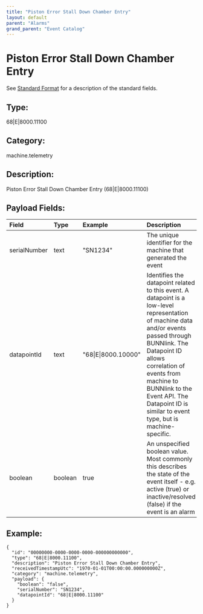 ```yaml
---
title: "Piston Error Stall Down Chamber Entry"
layout: default
parent: "Alarms"
grand_parent: "Event Catalog"
---
```


# Piston Error Stall Down Chamber Entry

See [Standard Format](/event-subscriptions/event-format) for a description of the standard fields.

## Type:

68\|E\|8000.11100

## Category:

machine.telemetry

## Description: 

Piston Error Stall Down Chamber Entry (68\|E\|8000.11100)

## Payload Fields:

| Field | Type | Example | Description |
|:------|:-----|:--------|:------------|
| serialNumber | text | "SN1234" | The unique identifier for the machine that generated the event |
| datapointId | text | "68\|E\|8000.10000" | Identifies the datapoint related to this event. A datapoint is a low-level representation of machine data and/or events passed through BUNNlink. The Datapoint ID allows correlation of events from machine to BUNNlink to the Event API. The Datapoint ID is similar to event type, but is machine-specific. |
| boolean | boolean | true | An unspecified boolean value. Most commonly this describes the state of the event itself - e.g. active (true) or inactive/resolved (false) if the event is an alarm |

## Example:

```
{
  "id": "00000000-0000-0000-0000-000000000000",
  "type": "68|E|8000.11100",
  "description": "Piston Error Stall Down Chamber Entry",
  "receivedTimestampUtc": "1970-01-01T00:00:00.000000000Z",
  "category": "machine.telemetry",
  "payload": {
    "boolean": "false",
    "serialNumber": "SN1234",
    "datapointId": "68|E|8000.11100"
  }
}
```
